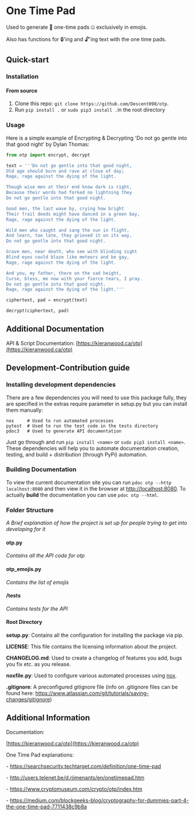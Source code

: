 # One Time Pad

Used to generate 🙊 one-time pads 🤐 exclusively in emojis.



Also has functions for 🔒'ing and 🔓'ing text with the one time pads.



## Quick-start



### Installation

#### From source

1. Clone this repo: ```git clone https://github.com/Descent098/otp```.
2. Run ```pip install .``` or ```sudo pip3 install .```in the root directory



### Usage

Here is a simple example of Encrypting & Decrypting 'Do not go gentle into that good night' by Dylan Thomas:

```python
from otp import encrypt, decrypt

text = '''Do not go gentle into that good night,
Old age should burn and rave at close of day;
Rage, rage against the dying of the light.

Though wise men at their end know dark is right,
Because their words had forked no lightning they
Do not go gentle into that good night.

Good men, the last wave by, crying how bright
Their frail deeds might have danced in a green bay,
Rage, rage against the dying of the light.

Wild men who caught and sang the sun in flight,
And learn, too late, they grieved it on its way,
Do not go gentle into that good night.

Grave men, near death, who see with blinding sight
Blind eyes could blaze like meteors and be gay,
Rage, rage against the dying of the light.

And you, my father, there on the sad height,
Curse, bless, me now with your fierce tears, I pray.
Do not go gentle into that good night.
Rage, rage against the dying of the light.'''

ciphertext, pad = encrypt(text)

decrypt(ciphertext, pad)
```



## Additional Documentation

API & Script Documentation: [https://kieranwood.ca/otp](https://kieranwood.ca/otp)



## Development-Contribution guide



### Installing development dependencies

There are a few dependencies you will need to use this package fully, they are specified in the extras require parameter in setup.py but you can install them manually:

```
nox   	# Used to run automated processes
pytest 	# Used to run the test code in the tests directory
pdoc3   # Used to generate API documentation
```

Just go through and run ```pip install <name>``` or ```sudo pip3 install <name>```. These dependencies will help you to automate documentation creation, testing, and build + distribution (through PyPi) automation.



### Building Documentation

To view the current documentation site you can run ```pdoc otp --http localhost:8080``` and then view it in the browser at [http://localhost:8080](http://localhost:8080). To actually **build** the documentation you can use ```pdoc otp --html```.



### Folder Structure

*A Brief explanation of how the project is set up for people trying to get into developing for it*



#### otp.py

*Contains all the API code for otp*



#### otp_emojis.py

*Contains the list of emojis*



#### /tests

*Contains tests for the API* 



#### Root Directory

**setup.py**: Contains all the configuration for installing the package via pip.



**LICENSE**: This file contains the licensing information about the project.



**CHANGELOG.md**: Used to create a changelog of features you add, bugs you fix etc. as you release.



**noxfile.py**: Used to configure various automated processes using [nox](https://nox.readthedocs.io/en/stable/).



**.gitignore**: A preconfigured gitignore file (info on .gitignore files can be found here: https://www.atlassian.com/git/tutorials/saving-changes/gitignore)



## Additional Information

Documentation:

[https://kieranwood.ca/otp](https://kieranwood.ca/otp)



One Time Pad explanations:

  \- https://searchsecurity.techtarget.com/definition/one-time-pad

  \- http://users.telenet.be/d.rijmenants/en/onetimepad.htm

  \- https://www.cryptomuseum.com/crypto/otp/index.htm

  \- https://medium.com/blockgeeks-blog/cryptography-for-dummies-part-4-the-one-time-pad-7711438c9b8a
